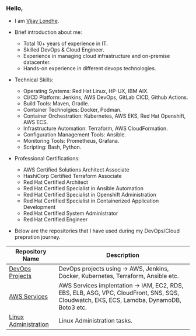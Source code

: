 ### Hello,

- I am [Vijay Londhe](https://www.linkedin.com/in/vijay-londhe-80411945). 

- Brief introduction about me:
    * Total 10+ years of experience in IT.
    * Skilled DevOps & Cloud Engineer.
    * Experience in managing cloud infrastructure and on-premise datacenter.
    * Hands-on experience in different devops technologies. 

- Technical Skills:
    * Operating Systems: Red Hat Linux, HP-UX, IBM AIX.
    * CI/CD Platform: Jenkins, AWS DevOps, GitLab CICD, Github Actions.
    * Build Tools: Maven, Gradle.
    * Container Technolgies: Docker, Podman.
    * Container Orchestration: Kubernetes, AWS EKS, Red Hat Openshift, AWS ECS.
    * Infrastructure Automation: Terraform, AWS CloudFormation.
    * Configuration Management Tools: Ansible.
    * Monitoring Tools: Prometheus, Grafana.
    * Scripting: Bash, Python.

- Professional Certifications:
    * AWS Certified Solutions Architect Associate
    * HashiCorp Certified Terraform Associate
    * Red Hat Certified Architect
    * Red Hat Certified Specialist in Ansible Automation
    * Red Hat Certified Specialist in Openshift Administration
    * Red Hat Certified Specialist in Containerized Application Development
    * Red Hat Certified System Administrator
    * Red Hat Certified Engineer

- Below are the repositories that I have used during my DevOps/Cloud prepration journey.

| Repository Name | Description  |
  | ------ | ------ |
  | [DevOps Projects](https://github.com/vijaylondhe/DevOps-Projects) | DevOps projects using -> AWS, Jenkins, Docker, Kubernetes, Terraform, Ansible etc. |
  | [AWS Services](https://github.com/vijaylondhe/AWS-Services) | AWS Services implentation -> IAM, EC2, RDS, EBS, ELB, ASG, VPC, CloudFront, SNS, SQS, Cloudwatch, EKS, ECS, Lamdba, DynamoDB, Boto3 etc. |
  | [Linux Administration](https://github.com/vijaylondhe/Linux-Administration) | Linux Administration tasks.|
